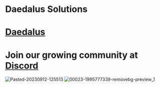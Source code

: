 # Daedalus Solutions

# [Daedalus](https://daedalus.codes)


# Join our growing community at [Discord](https://discord.gg/daedalusdev)

![Pasted-20230912-125513](https://github.com/daedalus-developers/.github/assets/144696210/9c9cd5da-e024-45be-a9da-bcf32793b67e)
![00023-1995777339-removebg-preview_1](https://github.com/daedalus-developers/.github/assets/144696210/f55348d0-0653-4375-a78a-3a5e25671a8e)
